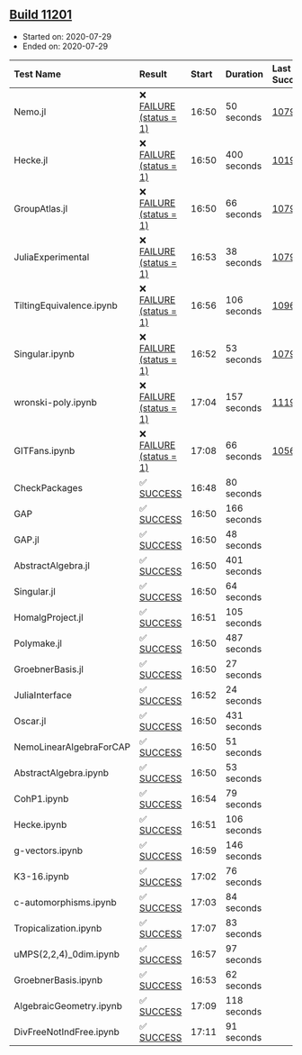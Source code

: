## [Build 11201](https://oscarci.mathematik.uni-kl.de/job/oscar/11201/)

* Started on: 2020-07-29
* Ended on: 2020-07-29

| Test Name    | Result | Start | Duration | Last Success | First Failure |
|:-------------|:-------|:------|:---------|:-------------|:--------------|
| Nemo.jl | ❌ [FAILURE (status = 1)](https://oscarci.mathematik.uni-kl.de/job/oscar/11201/artifact/logs/build-11201/Nemo.jl.log) | 16:50 | 50 seconds | [10790](https://oscarci.mathematik.uni-kl.de/job/oscar/10790/) | [10791](https://oscarci.mathematik.uni-kl.de/job/oscar/10791/) |
| Hecke.jl | ❌ [FAILURE (status = 1)](https://oscarci.mathematik.uni-kl.de/job/oscar/11201/artifact/logs/build-11201/Hecke.jl.log) | 16:50 | 400 seconds | [10197](https://oscarci.mathematik.uni-kl.de/job/oscar/10197/) | [10198](https://oscarci.mathematik.uni-kl.de/job/oscar/10198/) |
| GroupAtlas.jl | ❌ [FAILURE (status = 1)](https://oscarci.mathematik.uni-kl.de/job/oscar/11201/artifact/logs/build-11201/GroupAtlas.jl.log) | 16:50 | 66 seconds | [10790](https://oscarci.mathematik.uni-kl.de/job/oscar/10790/) | [10791](https://oscarci.mathematik.uni-kl.de/job/oscar/10791/) |
| JuliaExperimental | ❌ [FAILURE (status = 1)](https://oscarci.mathematik.uni-kl.de/job/oscar/11201/artifact/logs/build-11201/JuliaExperimental.log) | 16:53 | 38 seconds | [10790](https://oscarci.mathematik.uni-kl.de/job/oscar/10790/) | [10791](https://oscarci.mathematik.uni-kl.de/job/oscar/10791/) |
| TiltingEquivalence.ipynb | ❌ [FAILURE (status = 1)](https://oscarci.mathematik.uni-kl.de/job/oscar/11201/artifact/logs/build-11201/TiltingEquivalence.ipynb.log) | 16:56 | 106 seconds | [10962](https://oscarci.mathematik.uni-kl.de/job/oscar/10962/) | [10963](https://oscarci.mathematik.uni-kl.de/job/oscar/10963/) |
| Singular.ipynb | ❌ [FAILURE (status = 1)](https://oscarci.mathematik.uni-kl.de/job/oscar/11201/artifact/logs/build-11201/Singular.ipynb.log) | 16:52 | 53 seconds | [10790](https://oscarci.mathematik.uni-kl.de/job/oscar/10790/) | [10791](https://oscarci.mathematik.uni-kl.de/job/oscar/10791/) |
| wronski-poly.ipynb | ❌ [FAILURE (status = 1)](https://oscarci.mathematik.uni-kl.de/job/oscar/11201/artifact/logs/build-11201/wronski-poly.ipynb.log) | 17:04 | 157 seconds | [11192](https://oscarci.mathematik.uni-kl.de/job/oscar/11192/) | [11193](https://oscarci.mathematik.uni-kl.de/job/oscar/11193/) |
| GITFans.ipynb | ❌ [FAILURE (status = 1)](https://oscarci.mathematik.uni-kl.de/job/oscar/11201/artifact/logs/build-11201/GITFans.ipynb.log) | 17:08 | 66 seconds | [10566](https://oscarci.mathematik.uni-kl.de/job/oscar/10566/) | [10567](https://oscarci.mathematik.uni-kl.de/job/oscar/10567/) |
| CheckPackages | ✅ [SUCCESS](https://oscarci.mathematik.uni-kl.de/job/oscar/11201/artifact/logs/build-11201/CheckPackages.log) | 16:48 | 80 seconds |  |  |
| GAP | ✅ [SUCCESS](https://oscarci.mathematik.uni-kl.de/job/oscar/11201/artifact/logs/build-11201/GAP.log) | 16:50 | 166 seconds |  |  |
| GAP.jl | ✅ [SUCCESS](https://oscarci.mathematik.uni-kl.de/job/oscar/11201/artifact/logs/build-11201/GAP.jl.log) | 16:50 | 48 seconds |  |  |
| AbstractAlgebra.jl | ✅ [SUCCESS](https://oscarci.mathematik.uni-kl.de/job/oscar/11201/artifact/logs/build-11201/AbstractAlgebra.jl.log) | 16:50 | 401 seconds |  |  |
| Singular.jl | ✅ [SUCCESS](https://oscarci.mathematik.uni-kl.de/job/oscar/11201/artifact/logs/build-11201/Singular.jl.log) | 16:50 | 64 seconds |  |  |
| HomalgProject.jl | ✅ [SUCCESS](https://oscarci.mathematik.uni-kl.de/job/oscar/11201/artifact/logs/build-11201/HomalgProject.jl.log) | 16:51 | 105 seconds |  |  |
| Polymake.jl | ✅ [SUCCESS](https://oscarci.mathematik.uni-kl.de/job/oscar/11201/artifact/logs/build-11201/Polymake.jl.log) | 16:50 | 487 seconds |  |  |
| GroebnerBasis.jl | ✅ [SUCCESS](https://oscarci.mathematik.uni-kl.de/job/oscar/11201/artifact/logs/build-11201/GroebnerBasis.jl.log) | 16:50 | 27 seconds |  |  |
| JuliaInterface | ✅ [SUCCESS](https://oscarci.mathematik.uni-kl.de/job/oscar/11201/artifact/logs/build-11201/JuliaInterface.log) | 16:52 | 24 seconds |  |  |
| Oscar.jl | ✅ [SUCCESS](https://oscarci.mathematik.uni-kl.de/job/oscar/11201/artifact/logs/build-11201/Oscar.jl.log) | 16:50 | 431 seconds |  |  |
| NemoLinearAlgebraForCAP | ✅ [SUCCESS](https://oscarci.mathematik.uni-kl.de/job/oscar/11201/artifact/logs/build-11201/NemoLinearAlgebraForCAP.log) | 16:50 | 51 seconds |  |  |
| AbstractAlgebra.ipynb | ✅ [SUCCESS](https://oscarci.mathematik.uni-kl.de/job/oscar/11201/artifact/logs/build-11201/AbstractAlgebra.ipynb.log) | 16:50 | 53 seconds |  |  |
| CohP1.ipynb | ✅ [SUCCESS](https://oscarci.mathematik.uni-kl.de/job/oscar/11201/artifact/logs/build-11201/CohP1.ipynb.log) | 16:54 | 79 seconds |  |  |
| Hecke.ipynb | ✅ [SUCCESS](https://oscarci.mathematik.uni-kl.de/job/oscar/11201/artifact/logs/build-11201/Hecke.ipynb.log) | 16:51 | 106 seconds |  |  |
| g-vectors.ipynb | ✅ [SUCCESS](https://oscarci.mathematik.uni-kl.de/job/oscar/11201/artifact/logs/build-11201/g-vectors.ipynb.log) | 16:59 | 146 seconds |  |  |
| K3-16.ipynb | ✅ [SUCCESS](https://oscarci.mathematik.uni-kl.de/job/oscar/11201/artifact/logs/build-11201/K3-16.ipynb.log) | 17:02 | 76 seconds |  |  |
| c-automorphisms.ipynb | ✅ [SUCCESS](https://oscarci.mathematik.uni-kl.de/job/oscar/11201/artifact/logs/build-11201/c-automorphisms.ipynb.log) | 17:03 | 84 seconds |  |  |
| Tropicalization.ipynb | ✅ [SUCCESS](https://oscarci.mathematik.uni-kl.de/job/oscar/11201/artifact/logs/build-11201/Tropicalization.ipynb.log) | 17:07 | 83 seconds |  |  |
| uMPS(2,2,4)_0dim.ipynb | ✅ [SUCCESS](https://oscarci.mathematik.uni-kl.de/job/oscar/11201/artifact/logs/build-11201/uMPS-2-2-4-_0dim.ipynb.log) | 16:57 | 97 seconds |  |  |
| GroebnerBasis.ipynb | ✅ [SUCCESS](https://oscarci.mathematik.uni-kl.de/job/oscar/11201/artifact/logs/build-11201/GroebnerBasis.ipynb.log) | 16:53 | 62 seconds |  |  |
| AlgebraicGeometry.ipynb | ✅ [SUCCESS](https://oscarci.mathematik.uni-kl.de/job/oscar/11201/artifact/logs/build-11201/AlgebraicGeometry.ipynb.log) | 17:09 | 118 seconds |  |  |
| DivFreeNotIndFree.ipynb | ✅ [SUCCESS](https://oscarci.mathematik.uni-kl.de/job/oscar/11201/artifact/logs/build-11201/DivFreeNotIndFree.ipynb.log) | 17:11 | 91 seconds |  |  |
